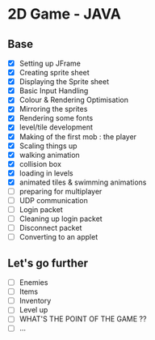 # 2D Game - JAVA

## Base

- [x] Setting up JFrame
- [x] Creating sprite sheet
- [x] Displaying the Sprite sheet
- [x] Basic Input Handling
- [x] Colour & Rendering Optimisation
- [x] Mirroring the sprites
- [x] Rendering some fonts
- [x] level/tile development
- [x] Making of the first mob : the player
- [x] Scaling things up
- [x] walking animation
- [x] collision box
- [x] loading in levels
- [x] animated tiles & swimming animations
- [ ] preparing for multiplayer
- [ ] UDP communication
- [ ] Login packet
- [ ] Cleaning up login packet
- [ ] Disconnect packet
- [ ] Converting to an applet

## Let's go further

- [ ] Enemies
- [ ] Items
- [ ] Inventory
- [ ] Level up
- [ ] WHAT'S THE POINT OF THE GAME ??
- [ ] ...